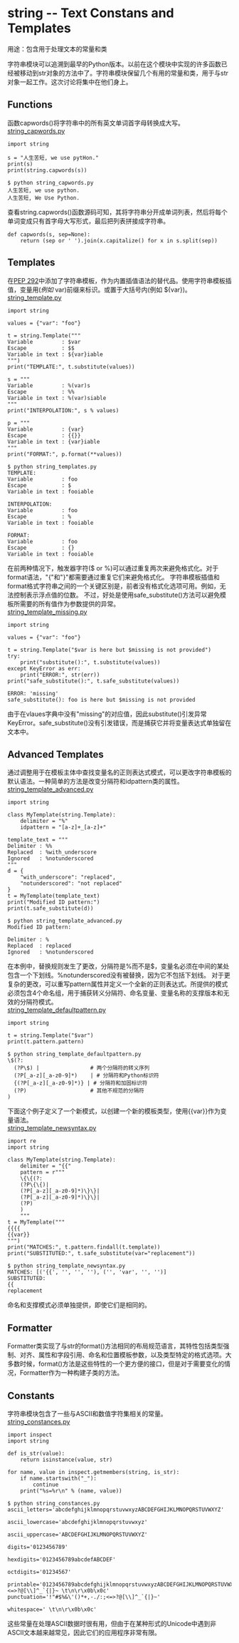 # string -- Text Constans and Templates
用途：包含用于处理文本的常量和类

字符串模块可以追溯到最早的Python版本。以前在这个模块中实现的许多函数已经被移动到str对象的方法中了。字符串模块保留几个有用的常量和类，用于与str对象一起工作。这次讨论将集中在他们身上。

## Functions
函数capwords()将字符串中的所有英文单词首字母转换成大写。</br>
[string_capwords.py](https://github.com/chenyang929/python3_module_of_the_week_zh/blob/master/chapter01/string_src/string_capwords.py)
<pre><code>import string

s = "人生苦短, we use pytHon."
print(s)
print(string.capwords(s))</code></pre>
<pre><code>$ python string_capwords.py
人生苦短, we use python.
人生苦短, We Use Python.</code></pre>
查看string.capwords()函数源码可知，其将字符串分开成单词列表，然后将每个单词变成只有首字母大写形式，最后把列表拼接成字符串。
<pre><code>def capwords(s, sep=None):
    return (sep or ' ').join(x.capitalize() for x in s.split(sep))</code></pre>
## Templates
在[PEP 292](https://www.python.org/dev/peps/pep-0292/)中添加了字符串模板，作为内置插值语法的替代品。使用字符串模板插值，变量用$(例如$ var)前缀来标识。或置于大括号内(例如 ${var})。</br>
[string_template.py](https://github.com/chenyang929/python3_module_of_the_week_zh/blob/master/chapter01/string_src/string_template.py)
<pre><code>import string

values = {"var": "foo"}

t = string.Template("""
Variable         : $var
Escape           : $$
Variable in text : ${var}iable
""")
print("TEMPLATE:", t.substitute(values))

s = """
Variable         : %(var)s
Escape           : %%
Variable in text : %(var)siable
"""
print("INTERPOLATION:", s % values)

p = """
Variable         : {var}
Escape           : {{}}
Variable in text : {var}iable
"""
print("FORMAT:", p.format(**values))</code></pre>
<pre><code>$ python string_templates.py
TEMPLATE:
Variable         : foo
Escape           : $
Variable in text : fooiable

INTERPOLATION:
Variable         : foo
Escape           : %
Variable in text : fooiable

FORMAT:
Variable         : foo
Escape           : {}
Variable in text : fooiable</code></pre>
在前两种情况下，触发器字符($ or %)可以通过重复两次来避免格式化。对于format语法，"{"和"}"都需要通过重复它们来避免格式化。
字符串模板插值和format格式字符串之间的一个关键区别是，前者没有格式化选项可用。例如，无法控制表示浮点值的位数。
不过，好处是使用safe_substitute()方法可以避免模板所需要的所有值作为参数提供的异常。</br>
[string_template_missing.py](https://github.com/chenyang929/python3_module_of_the_week_zh/blob/master/chapter01/string_src/string_template_missing.py)
<pre><code>import string

values = {"var": "foo"}

t = string.Template("$var is here but $missing is not provided")
try:
    print("substitute():", t.substitute(values))
except KeyError as err:
    print("ERROR:", str(err))
print("safe_substitute():", t.safe_substitute(values))</code></pre>
<pre><code>ERROR: 'missing'
safe_substitute(): foo is here but $missing is not provided</code></pre>
由于在vlaues字典中没有"missing"的对应值，因此substitute()引发异常KeyError。safe_substitute()没有引发错误，而是捕获它并将变量表达式单独留在文本中。
## Advanced Templates
通过调整用于在模板主体中查找变量名的正则表达式模式，可以更改字符串模板的默认语法。一种简单的方法是改变分隔符和idpattern类的属性。</br>
[string_template_advanced.py](https://github.com/chenyang929/python3_module_of_the_week_zh/blob/master/chapter01/string_src/string_template_advanced.py)
<pre><code>import string

class MyTemplate(string.Template):
    delimiter = "%"
    idpattern = "[a-z]+_[a-z]+"

template_text = """
Delimiter : %%
Replaced  : %with_underscore
Ignored   : %notunderscored
"""
d = {
    "with_underscore": "replaced",
    "notunderscored": "not replaced"
}
t = MyTemplate(template_text)
print("Modified ID pattern:")
print(t.safe_substitute(d))</code></pre>
<pre><code>$ python string_template_advanced.py
Modified ID pattern:

Delimiter : %
Replaced  : replaced
Ignored   : %notunderscored</code></pre>
在本例中，替换规则发生了更改，分隔符是%而不是$，变量名必须在中间的某处包含一个下划线。%notunderscored没有被替换，因为它不包括下划线。
对于更复杂的更改，可以重写pattern属性并定义一个全新的正则表达式。所提供的模式必须包含4个命名组，用于捕获转义分隔符、命名变量、变量名称的支撑版本和无效的分隔符模式。</br>
[string_template_defaultpattern.py](https://github.com/chenyang929/python3_module_of_the_week_zh/blob/master/chapter01/string_src/string_template_defaultpattern.py)
<pre><code>import string

t = string.Template("$var")
print(t.pattern.pattern)</code></pre>
<pre><code>$ python string_template_defaultpattern.py
\$(?:
  (?P<escaped>\$) |                # 两个分隔符的转义序列
  (?P<named>[_a-z][_a-z0-9]*)    | # 分隔符和Python标识符
  {(?P<braced>[_a-z][_a-z0-9]*)} | # 分隔符和加固标识符
  (?P<invalid>)                    # 其他不规范的分隔符
)</code></pre>
下面这个例子定义了一个新模式，以创建一个新的模板类型，使用{{var}}作为变量语法。</br>
[string_template_newsyntax.py](https://github.com/chenyang929/python3_module_of_the_week_zh/blob/master/chapter01/string_src/string_template_newsyntax.py)
<pre><code>import re
import string

class MyTemplate(string.Template):
    delimiter = "{{"
    pattern = r"""
    \{\{(?:
    (?P<escaped>\{\{)|
    (?P<named>[_a-z][_a-z0-9]*)\}\}|
    (?P<braced>[_a-z][_a-z0-9]*)\}\}|
    (?P<invalid>)
    )
    """
t = MyTemplate("""
{{{{
{{var}}
""")
print("MATCHES:", t.pattern.findall(t.template))
print("SUBSTITUTED:", t.safe_substitute(var="replacement"))</code></pre>
<pre><code>$ python string_template_newsyntax.py
MATCHES: [('{{', '', '', ''), ('', 'var', '', '')]
SUBSTITUTED:
{{
replacement</code></pre>
命名和支撑模式必须单独提供，即使它们是相同的。
## Formatter
Formatter类实现了与str的format()方法相同的布局规范语言，其特性包括类型强制、对齐、属性和字段引用、命名和位置模板参数，以及类型特定的格式选项。大多数时候，format()方法是这些特性的一个更方便的接口，但是对于需要变化的情况，Formatter作为一种构建子类的方法。
## Constants
字符串模块包含了一些与ASCII和数值字符集相关的常量。</br>
[string_constances.py](https://github.com/chenyang929/python3_module_of_the_week_zh/blob/master/chapter01/string_src/string_constances.py)
<pre><code>import inspect
import string

def is_str(value):
    return isinstance(value, str)

for name, value in inspect.getmembers(string, is_str):
    if name.startswith("_"):
        continue
    print("%s=%r\n" % (name, value))</code></pre>
<pre><code>$ python string_constances.py
ascii_letters='abcdefghijklmnopqrstuvwxyzABCDEFGHIJKLMNOPQRSTUVWXYZ'

ascii_lowercase='abcdefghijklmnopqrstuvwxyz'

ascii_uppercase='ABCDEFGHIJKLMNOPQRSTUVWXYZ'

digits='0123456789'

hexdigits='0123456789abcdefABCDEF'

octdigits='01234567'

printable='0123456789abcdefghijklmnopqrstuvwxyzABCDEFGHIJKLMNOPQRSTUVWXYZ!"#$%&\'()*+,-./:;<=>?@[\\]^_`{|}~ \t\n\r\x0b\x0c'
punctuation='!"#$%&\'()*+,-./:;<=>?@[\\]^_`{|}~'

whitespace=' \t\n\r\x0b\x0c'</code></pre>
这些常量在处理ASCII数据时很有用，但由于在某种形式的Unicode中遇到非ASCII文本越来越常见，因此它们的应用程序非常有限。



